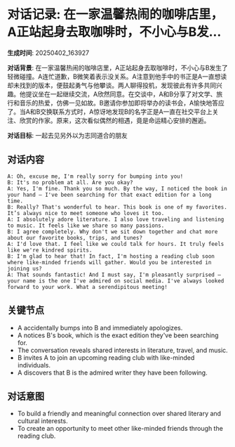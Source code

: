 # 对话记录: 在一家温馨热闹的咖啡店里，A正站起身去取咖啡时，不小心与B发...

**生成时间**: 20250402_163927

**对话背景**: 在一家温馨热闹的咖啡店里，A正站起身去取咖啡时，不小心与B发生了轻微碰撞。A连忙道歉，B微笑着表示没关系。A注意到他手中的书正是A一直想读却未找到的版本，便鼓起勇气与他攀谈。两人聊得投机，发现彼此有许多共同兴趣。他提议坐在一起继续交流，A欣然同意。在交谈中，A和B分享了对文学、旅行和音乐的热爱，仿佛一见如故。B邀请你参加即将举办的读书会，A愉快地答应了。当A和B交换联系方式时，A惊讶地发现B的名字正是A一直在社交平台上关注、欣赏的作家。原来，这次看似偶然的相遇，竟是命运精心安排的邂逅。

**对话目标**: 一起去见另外以为志同道合的朋友

## 对话内容

```
A: Oh, excuse me, I'm really sorry for bumping into you!
B: It's no problem at all. Are you okay?
A: Yes, I'm fine. Thank you so much. By the way, I noticed the book in your hand – I've been searching for that exact edition for a long time.
B: Really? That's wonderful to hear. This book is one of my favorites. It’s always nice to meet someone who loves it too.
A: I absolutely adore literature. I also love traveling and listening to music. It feels like we share so many passions.
B: I agree completely. Why don't we sit down together and chat more about our favorite books, trips, and tunes?
A: I'd love that. I feel like we could talk for hours. It truly feels like we're kindred spirits.
B: I'm glad to hear that! In fact, I'm hosting a reading club soon where like-minded friends will gather. Would you be interested in joining us?
A: That sounds fantastic! And I must say, I'm pleasantly surprised – your name is the one I've admired on social media. I've always looked forward to your work. What a serendipitous meeting!
```

## 关键节点

- A accidentally bumps into B and immediately apologizes.
- A notices B's book, which is the exact edition they've been searching for.
- The conversation reveals shared interests in literature, travel, and music.
- B invites A to join an upcoming reading club with like-minded individuals.
- A discovers that B is the admired writer they have been following.

## 对话意图

- To build a friendly and meaningful connection over shared literary and cultural interests.
- To create an opportunity to meet other like-minded friends through the reading club.
